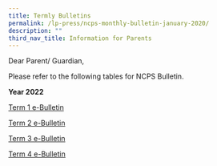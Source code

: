 ```yaml
---
title: Termly Bulletins
permalink: /lp-press/ncps-monthly-bulletin-january-2020/
description: ""
third_nav_title: Information for Parents
---
```

Dear Parent/ Guardian,

Please refer to the following tables for NCPS Bulletin.


**Year 2022**

[Term 1 e-Bulletin](/files/Termly%20Bulletin/2022-Term-1-e-Bulletin.pdf)

[Term 2 e-Bulletin](/files/Termly%20Bulletin/2022-Term-2-e-Bulletin.pdf)

[Term 3 e-Bulletin](/files/Termly%20Bulletin/2022-Term-3-e-Bulletin.pdf)

[Term 4 e-Bulletin](/files/Termly%20Bulletin/2022%20Term%204%20e-Bulletin.pdf)